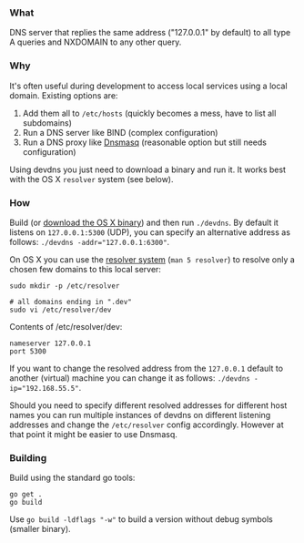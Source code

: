 ### What
DNS server that replies the same address ("127.0.0.1" by default) to all type A queries and NXDOMAIN to any other query.

### Why
It's often useful during development to access local services using a local domain. Existing options are:

1. Add them all to `/etc/hosts` (quickly becomes a mess, have to list all subdomains)
2. Run a DNS server like BIND (complex configuration)
3. Run a DNS proxy like [Dnsmasq](http://passingcuriosity.com/2013/dnsmasq-dev-osx/) (reasonable option but still needs configuration)

Using devdns you just need to download a binary and run it. It works best with the OS X `resolver` system (see below).

### How

Build (or [download the OS X binary](https://github.com/robbiev/devdns/releases/download/v1.11/devdns)) and then run `./devdns`. By default it listens on `127.0.0.1:5300` (UDP), you can specify an alternative address as follows: `./devdns -addr="127.0.0.1:6300"`.

On OS X you can use the [resolver system](https://developer.apple.com/library/mac/documentation/Darwin/Reference/ManPages/man5/resolver.5.html) (`man 5 resolver`) to resolve only a chosen few domains to this local server:

```
sudo mkdir -p /etc/resolver

# all domains ending in ".dev"
sudo vi /etc/resolver/dev
```

Contents of /etc/resolver/dev:

```
nameserver 127.0.0.1
port 5300
```

If you want to change the resolved address from the `127.0.0.1` default to another (virtual) machine you can change it as follows: `./devdns -ip="192.168.55.5"`. 

Should you need to specify different resolved addresses for different host names you can run multiple instances of devdns on different listening addresses and change the `/etc/resolver` config accordingly. However at that point it might be easier to use Dnsmasq.

### Building

Build using the standard go tools:

```
go get .
go build
```

Use `go build -ldflags "-w"` to build a version without debug symbols (smaller binary).
